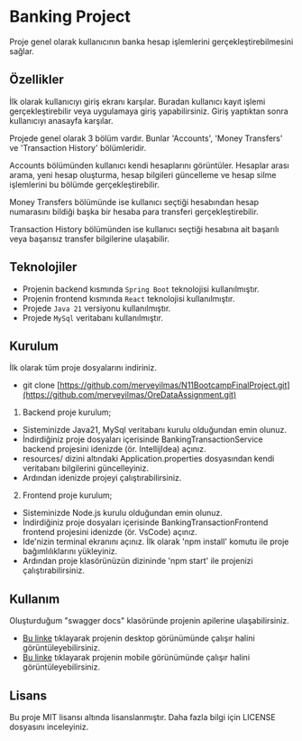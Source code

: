 # Banking Project

Proje genel olarak kullanıcının banka hesap işlemlerini gerçekleştirebilmesini sağlar.

## Özellikler
İlk olarak kullanıcıyı giriş ekranı karşılar. Buradan kullanıcı kayıt işlemi gerçekleştirebilir veya uygulamaya giriş yapabilirsiniz. Giriş yaptıktan sonra kullanıcıyı anasayfa karşılar.

Projede genel olarak 3 bölüm vardır. Bunlar 'Accounts', 'Money Transfers' ve 'Transaction History' bölümleridir.

Accounts bölümünden kullanıcı kendi hesaplarını görüntüler. Hesaplar arası arama, yeni hesap oluşturma, hesap bilgileri güncelleme ve hesap silme işlemlerini bu bölümde gerçekleştirebilir.

Money Transfers bölümünde ise kullanıcı seçtiği hesabından hesap numarasını bildiği başka bir hesaba para transferi gerçekleştirebilir.

Transaction History bölümünden ise kullanıcı seçtiği hesabına ait başarılı veya başarısız transfer bilgilerine ulaşabilir.

## Teknolojiler
* Projenin backend kısmında `Spring Boot` teknolojisi kullanılmıştır.
* Projenin frontend kısmında `React` teknolojisi kullanılmıştır.
* Projede `Java 21` versiyonu kullanılmıştır.
* Projede `MySql` veritabanı kullanılmıştır.

## Kurulum
İlk olarak tüm proje dosyalarını indiriniz.
- git clone [https://github.com/merveyilmas/N11BootcampFinalProject.git](https://github.com/merveyilmas/OreDataAssignment.git)
1. Backend proje kurulum;
  - Sisteminizde Java21, MySql veritabanı kurulu olduğundan emin olunuz.
  - İndirdiğiniz proje dosyaları içerisinde BankingTransactionService backend projesini idenizde (ör. IntellijIdea) açınız.
  - resources/ dizini altındaki Application.properties dosyasından kendi veritabanı bilgilerini güncelleyiniz.
  - Ardından idenizde projeyi çalıştırabilirsiniz.
2.  Frontend proje kurulum;
  - Sisteminizde Node.js kurulu olduğundan emin olunuz.
  - İndirdiğiniz proje dosyaları içerisinde BankingTransactionFrontend frontend projesini idenizde (ör. VsCode) açınız.
  - Ide'nizin terminal ekranını açınız. İlk olarak 'npm install' komutu ile proje bağımlılıklarını yükleyiniz.
  - Ardından proje klasörünüzün dizininde 'npm start' ile projenizi çalıştırabilirsiniz.

## Kullanım
Oluşturduğum "swagger docs" klasöründe projenin apilerine ulaşabilirsiniz. 
- [Bu linke](https://drive.google.com/file/d/1zGXXBI9X5-WrQiR9xq6_KfKuVQDZatII/view?usp=sharing) tıklayarak projenin desktop görünümünde çalışır halini görüntüleyebilirsiniz.
- [Bu linke](https://drive.google.com/file/d/1H57LrwPZuVbiOzsP1WkFIt081lqiiFb1/view?usp=sharing) tıklayarak projenin mobile görünümünde çalışır halini görüntüleyebilirsiniz.

## Lisans
Bu proje MIT lisansı altında lisanslanmıştır. Daha fazla bilgi için LICENSE dosyasını inceleyiniz.
